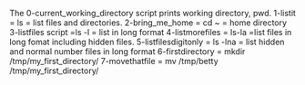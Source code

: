 The 0-current_working_directory script prints working directory, pwd.
1-listit = ls = list files and directories.
2-bring_me_home = cd ~ = home directory
3-listfiles script =ls -l = list in long format
4-listmorefiles = ls-la =list files in long fomat including hidden files.
5-listfilesdigitonly = ls -lna = list hidden and normal number files in long format
6-firstdirectory = mkdir /tmp/my_first_directory/
7-movethatfile = mv /tmp/betty /tmp/my_first_directory/
